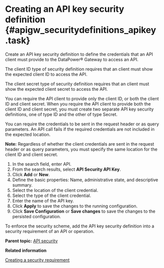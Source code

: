# Creating an API key security definition {#apigw_securitydefinitions_apikey .task}

Create an API key security definition to define the credentials that an API client must provide to the DataPower® Gateway to access an API.

The client ID type of security definition requires that an client must show the expected client ID to access the API.

The client secret type of security definition requires that an client must show the expected client secret to access the API.

You can require the API client to provide only the client ID, or both the client ID and client secret. When you require the API client to provide both the client ID and client secret, you must create two separate API key security definitions, one of type ID and the other of type Secret.

You can require the credentials to be sent in the request header or as query parameters. An API call fails if the required credentials are not included in the expected location.

**Note:** Regardless of whether the client credentials are sent in the request header or as query parameters, you must specify the same location for the client ID and client secret.

1.   In the search field, enter API. 
2.   From the search results, select **API Security API Key**. 
3.   Click **Add** or **New**. 
4.   Define the basic properties: Name, administrative state, and descriptive summary. 
5.   Select the location of the client credential. 
6.   Select the type of the client credential. 
7.   Enter the name of the API key. 
8.   Click **Apply** to save the changes to the running configuration. 
9.   Click **Save Configuration** or **Save changes** to save the changes to the persisted configuration. 

To enforce the security scheme, add the API key security definition into a security requirement of an API or operation.

**Parent topic:** [API security](apigw_securitydefinitions.md)

**Related information**  


[Creating a security requirement](apigw_configuringsecurityrequirements.md)

